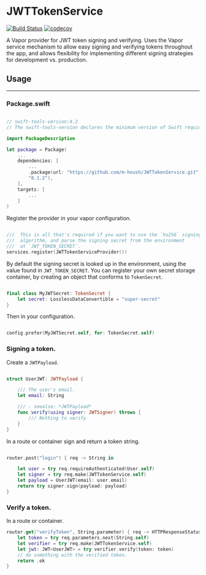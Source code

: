 # JWTTokenService

[![Build Status](https://travis-ci.org/m-housh/JWTTokenService.svg?branch=master)](https://travis-ci.org/m-housh/JWTTokenService)
[![codecov](https://codecov.io/gh/m-housh/JWTTokenService/branch/master/graph/badge.svg)](https://codecov.io/gh/m-housh/JWTTokenService)


A Vapor provider for JWT token signing and verifying. Uses the Vapor service
mechanism to allow easy signing and verifying tokens throughout the app, and
allows flexibility for implementing different signing strategies for development
vs. production.


## Usage
-----

### Package.swift

``` swift

// swift-tools-version:4.2
// The swift-tools-version declares the minimum version of Swift required to build this package.

import PackageDescription

let package = Package(
    ...
    dependencies: [
        ...
        .package(url: "https://github.com/m-housh/JWTTokenService.git", from:
        "0.1.2"),
    ],
    targets: [
        ...
    ]
)

```

Register the provider in your vapor configuration.

``` swift

///  This is all that's required if you want to use the `hs256` signing
///  algorithm, and parse the signing secret from the environment
///  at `JWT_TOKEN_SECRET`.
services.register(JWTTokenServiceProvider())

```


By default the signing secret is looked up in the environment, using the value
found in `JWT_TOKEN_SECRET`.  You can register your own secret storage
container, by creating an object that conforms to `TokenSecret`.

``` swift

final class MyJWTSecret: TokenSecret {
    let secret: LosslessDataConvertible = "super-secret"
}

```

Then in your configuration.

``` swift

config.prefer(MyJWTSecret.self, for: TokenSecret.self)

```

### Signing a token.

Create a `JWTPayload`.

``` swift

struct UserJWT: JWTPayload {

    /// The user's email.
    let email: String

    /// - seealso: *JWTPayload*
    func verify(using signer: JWTSigner) throws {
        /// Nothing to verify
    }
}
```

In a route or container sign and return a token string.

``` swift

router.post("login") { req -> String in

    let user = try req.requireAuthenticated(User.self)
    let signer = try req.make(JWTTokenService.self)
    let payload = UserJWT(email: user.email)
    return try signer.sign(payload: payload)
}

```

### Verify a token.

In a route or container.

``` swift
router.get("verifyToken", String.parameter) { req -> HTTPResponseStatus in
    let token = try req.parameters.next(String.self)
    let verifier = try req.make(JWTTokenService.self)
    let jwt: JWT<UserJWT> = try verifier.verify(token: token)
    // do something with the verified token.
    return .ok
}
```
    

